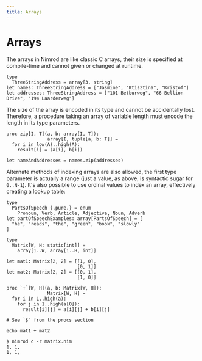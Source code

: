 ```yaml
---
title: Arrays
---
```


# Arrays

The arrays in Nimrod are like classic C arrays, their size is specified at compile-time and cannot given or changed at runtime.

``` nimrod
type
  ThreeStringAddress = array[3, string]
let names: ThreeStringAddress = ["Jasmine", "Ktisztina", "Kristof"]
let addresses: ThreeStringAddress = ["101 Betburweg", "66 Bellion Drive", "194 Laarderweg"]
```

The size of the array is encoded in its type and cannot be accidentally lost. Therefore, a procedure taking an array of variable length must encode the length in its type parameters.

``` nimrod
proc zip[I, T](a, b: array[I, T]):
               array[I, tuple[a, b: T]] =
  for i in low(A)..high(A):
    result[i] = (a[i], b[i])

let nameAndAddresses = names.zip(addresses)
```

Alternate methods of indexing arrays are also allowed, the first type parameter is actually a range (just a value, as above, is syntactic sugar for `0..N-1`). It's also possible to use ordinal values to index an array, effectively creating a lookup table:

``` nimrod
type
  PartsOfSpeech {.pure.} = enum
    Pronoun, Verb, Article, Adjective, Noun, Adverb
let partOfSpeechExamples: array[PartsOfSpeech] = [
  "he", "reads", "the", "green", "book", "slowly"
]
```

``` nimrod
type
  Matrix[W, H: static[int]] =
    array[1..W, array[1..H, int]]

let mat1: Matrix[2, 2] = [[1, 0],
                          [0, 1]]
let mat2: Matrix[2, 2] = [[0, 1],
                          [1, 0]]

proc `+`[W, H](a, b: Matrix[W, H]):
               Matrix[W, H] =
  for i in 1..high(a):
    for j in 1..high(a[0]):
      result[i][j] = a[i][j] + b[i][j]

# See `$` from the procs section

echo mat1 + mat2
```

``` console
$ nimrod c -r matrix.nim
1, 1, 
1, 1, 

```
